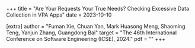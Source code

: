 +++
title = "Are Your Requests Your True Needs? Checking Excessive Data Collection in VPA Apps"
date = 2023-10-10

[extra]
author = "Fuman Xie, Chuan Yan, Mark Huasong Meng, Shaoming Teng, Yanjun Zhang, Guangdong Bai"
target = "The 46th International Conference on Software Engineering (ICSE), 2024."
pdf = ""
+++
